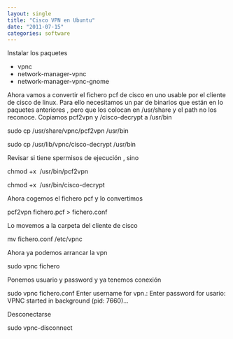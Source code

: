 ```yaml
---
layout: single
title: "Cisco VPN en Ubuntu"
date: "2011-07-15"
categories: software
---
```


Instalar los paquetes

- vpnc
- network-manager-vpnc
- network-manager-vpnc-gnome

Ahora vamos a convertir el fichero pcf de cisco en uno usable por el cliente de cisco de linux. Para ello necesitamos un par de binarios que están en lo paquetes anteriores , pero que los colocan en /usr/share y el path no los reconoce. Copiamos pcf2vpn y /cisco-decrypt a /usr/bin

sudo cp /usr/share/vpnc/pcf2vpn /usr/bin

sudo cp /usr/lib/vpnc/cisco-decrypt /usr/bin

Revisar si tiene spermisos de ejecución , sino

chmod +x  /usr/bin/pcf2vpn

chmod +x  /usr/bin/cisco-decrypt

Ahora cogemos el fichero pcf y lo convertimos

pcf2vpn fichero.pcf > fichero.conf

Lo movemos a la carpeta del cliente de cisco

mv fichero.conf /etc/vpnc

Ahora ya podemos arrancar la vpn

sudo vpnc fichero

Ponemos usuario y password y ya tenemos conexión

sudo vpnc fichero.conf
Enter username for vpn.:
Enter password for usario:
VPNC started in background (pid: 7660)...

Desconectarse

sudo vpnc-disconnect

